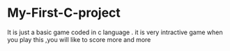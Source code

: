 # My-First-C-project
It is just a basic game coded in c language . it is very intractive game when you play this ,you will like to score more and more
